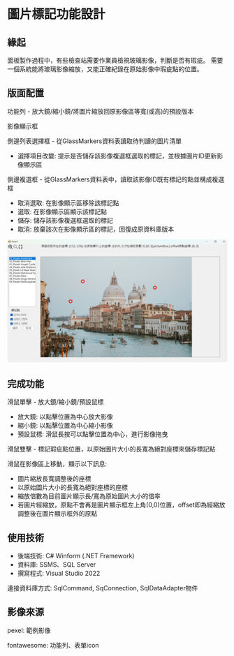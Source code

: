 # 圖片標記功能設計

## 緣起

面板製作過程中，有些檢查站需要作業員檢視玻璃影像，判斷是否有瑕疵。
需要一個系統能將玻璃影像縮放，又能正確紀錄在原始影像中瑕疵點的位置。

## 版面配置

功能列 - 放大鏡/縮小鏡/將圖片縮放回原影像區等寬(或高)的預設版本

影像顯示框

側邊列表選擇框 - 從GlassMarkers資料表讀取待判讀的圖片清單
- 選擇項目改變: 提示是否儲存該影像複選框選取的標記，並根據圖片ID更新影像顯示區

側邊複選框 - 從GlassMarkers資料表中，讀取該影像ID既有標記的點並構成複選框
- 取消選取: 在影像顯示區移除該標記點
- 選取: 在影像顯示區顯示該標記點
- 儲存: 儲存該影像複選框選取的標記
- 取消: 放棄該次在影像顯示區的標記，回復成原資料庫版本

![750x425_default(1)](https://github.com/simonwu513/GlassExamination/blob/main/Layout.png)

## 完成功能

滑鼠單擊 - 放大鏡/縮小鏡/預設鼠標
- 放大鏡: 以點擊位置為中心放大影像
- 縮小鏡: 以點擊位置為中心縮小影像
- 預設鼠標: 滑鼠長按可以點擊位置為中心，進行影像拖曳

滑鼠雙擊 - 標記瑕疵點位置，以原始圖片大小的長寬為絕對座標來儲存標記點

滑鼠在影像區上移動，顯示以下訊息:
- 圖片縮放長寬調整後的座標
- 以原始圖片大小的長寬為絕對座標的座標
- 縮放倍數為目前圖片顯示長/寬為原始圖片大小的倍率
- 若圖片經縮放，原點不會再是圖片顯示框左上角(0,0)位置，offset即為經縮放調整後在圖片顯示框外的原點

## 使用技術

- 後端技術: C# Winform (.NET Framework)
- 資料庫: SSMS、SQL Server
- 撰寫程式: Visual Studio 2022 

連接資料庫方式: SqlCommand, SqConnection, SqlDataAdapter物件

## 影像來源
pexel: 範例影像

fontawesome: 功能列、表單icon





